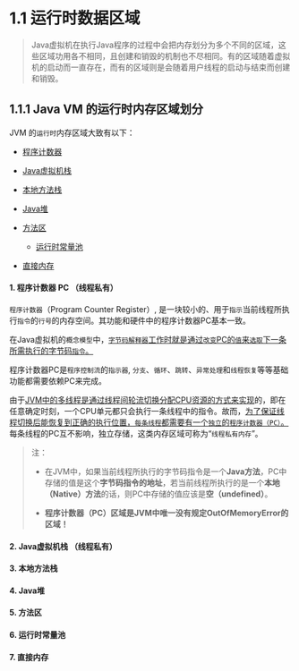 # 1.1 运行时数据区域

> Java虚拟机在执行Java程序的过程中会把内存划分为多个不同的区域，这些区域功用各不相同，且创建和销毁的机制也不尽相同。有的区域随着虚拟机的启动而一直存在，而有的区域则是会随着用户线程的启动与结束而创建和销毁。

## 1.1.1 Java VM 的运行时内存区域划分

JVM 的`运行时`内存区域大致有以下：

* [程序计数器](#1-程序计数器-pc-线程私有)

* [Java虚拟机栈](#2-java虚拟机栈-线程私有)

* [本地方法栈](#3-本地方法栈)

* [Java堆](#4-Java堆)

* [方法区](#5-方法区)
  * [运行时常量池](#6-运行时常量池)

* [直接内存](#7-直接内存)



#### 1. 程序计数器 PC （线程私有）

   ``程序计数器``（Program Counter Register）, 是一块较小的、用于``指示``当前线程所执行``指令``的``行号``的内存空间。其功能和硬件中的程序计数器PC基本一致。

   在Java虚拟机的``概念模型``中，<ins>``字节码解释器``工作时就是通过``改变``PC的``值``来``选取``下一条所需执行的字节码``指令``。</ins>

   程序计数器PC是``程序控制流``的``指示器``, ``分支``、``循环``、``跳转``、``异常处理``和``线程恢复``等等基础功能都需要依赖PC来完成。

   由于<ins>JVM中的多线程是通过线程间轮流切换分配CPU资源的方式来实现</ins>的，即在任意确定时刻，一个CPU单元都只会执行一条线程中的指令。故而，<ins>为了保证线程切换后能恢复到正确的执行位置，``每条线程``都需要有一个``独立``的``程序计数器（PC）``。</ins> 每条线程的PC互不影响，独立存储，这类内存区域可称为“``线程私有内存``”。

   > 注： 
   >
   > * 在JVM中，如果当前线程所执行的字节码指令是一个**Java方法**，PC中存储的值是这个**字节码指令的地址**，若当前线程所执行的是一个**本地（Native）方法**的话，则PC中存储的值应该是**空（undefined）**。
   >
   > * **程序计数器（PC）区域是JVM中唯一没有规定OutOfMemoryError的区域！**



#### 2. Java虚拟机栈 （线程私有）

   

#### 3. 本地方法栈

   

#### 4. Java堆

   

#### 5. 方法区

   

#### 6. 运行时常量池

   

#### 7. 直接内存

   

